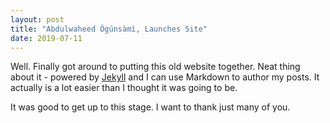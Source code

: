 ```yaml
---
layout: post
title: "Abdulwaheed Ògúnsàmì, Launches Site"
date: 2019-07-11
---
```


Well. Finally got around to putting this old website together. Neat thing about it - powered by [Jekyll](http://jekyllrb.com) and I can use Markdown to author my posts. It actually is a lot easier than I thought it was going to be.

It was good to get up to this stage. I want to thank just many of you. 
